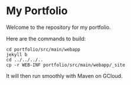 # My Portfolio
Welcome to the repository for my portfolio.

Here are the commands to build:
```
cd portfolio/src/main/webapp
jekyll b
cd ../../../..
cp -r WEB-INF portfolio/src/main/webapp/_site
```

It will then run smoothly with Maven on GCloud.